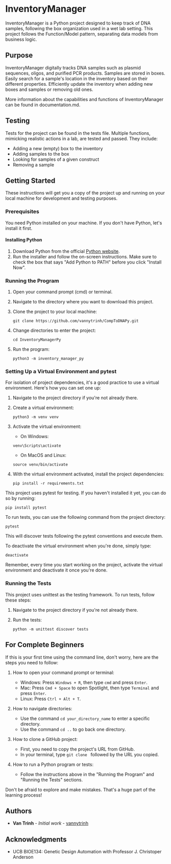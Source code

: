 # InventoryManager

InventoryManager is a Python project designed to keep track of DNA samples, following the box organization used in a wet lab setting. This project follows the Function/Model pattern, separating data models from business logic.

## Purpose

InventoryManager digitally tracks DNA samples such as plasmid sequences, oligos, and purified PCR products. Samples are stored in boxes. Easily search for a sample's location in the inventory based on their different properties. Efficiently update the inventory when adding new boxes and samples or removing old ones.

More information about the capabilities and functions of InventoryManager can be found in documentation.md.

## Testing

Tests for the project can be found in the tests file. Multiple functions, mimicking realistic actions in a lab, are tested and passed. They include:
- Adding a new (empty) box to the inventory
- Adding samples to the box
- Looking for samples of a given construct
- Removing a sample

## Getting Started

These instructions will get you a copy of the project up and running on your local machine for development and testing purposes.

### Prerequisites

You need Python installed on your machine. If you don't have Python, let's install it first.

#### Installing Python

1. Download Python from the official [Python website](https://www.python.org/downloads/).
2. Run the installer and follow the on-screen instructions. Make sure to check the box that says "Add Python to PATH" before you click "Install Now".

### Running the Program

1. Open your command prompt (cmd) or terminal.
2. Navigate to the directory where you want to download this project.
3. Clone the project to your local machine:

   ```
   git clone https://github.com/vannytrinh/CompToDNAPy.git
   ```
4. Change directories to enter the project:

   ```
   cd InventoryManagerPy
   ```
5. Run the program:

   ```
   python3 -m inventory_manager_py
   ```
### Setting Up a Virtual Environment and pytest

For isolation of project dependencies, it's a good practice to use a virtual environment. Here's how you can set one up:

1. Navigate to the project directory if you're not already there.

2. Create a virtual environment:
   ```
   python3 -m venv venv
   ```

3. Activate the virtual environment:
   - On Windows:
   ```
   venv\Scripts\activate
   ```
   - On MacOS and Linux:
   ```
   source venv/bin/activate
   ```

4. With the virtual environment activated, install the project dependencies:
   ```
   pip install -r requirements.txt
   ```

This project uses pytest for testing. If you haven't installed it yet, you can do so by running:

```
pip install pytest
```

To run tests, you can use the following command from the project directory:

```
pytest
```

This will discover tests following the pytest conventions and execute them.

To deactivate the virtual environment when you're done, simply type:

```
deactivate
```

Remember, every time you start working on the project, activate the virtual environment and deactivate it once you're done.

### Running the Tests

This project uses unittest as the testing framework. To run tests, follow these steps:

1. Navigate to the project directory if you're not already there.

2. Run the tests:

   ```
   python -m unittest discover tests
   ```

## For Complete Beginners

If this is your first time using the command line, don't worry, here are the steps you need to follow:

1. How to open your command prompt or terminal:
   - Windows: Press `Windows + R`, then type `cmd` and press `Enter`.
   - Mac: Press `Cmd + Space` to open Spotlight, then type `Terminal` and press `Enter`.
   - Linux: Press `Ctrl + Alt + T`.

2. How to navigate directories:
   - Use the command `cd your_directory_name` to enter a specific directory.
   - Use the command `cd ..` to go back one directory.

3. How to clone a GitHub project:
   - First, you need to copy the project's URL from GitHub.
   - In your terminal, type `git clone ` followed by the URL you copied.

4. How to run a Python program or tests:
   - Follow the instructions above in the "Running the Program" and "Running the Tests" sections.

Don't be afraid to explore and make mistakes. That's a huge part of the learning process!

## Authors

* **Van Trinh** - *Initial work* - [vannytrinh](https://github.com/vannytrinh)

## Acknowledgments

* UCB BIOE134: Genetic Design Automation with Professor J. Christoper Anderson

